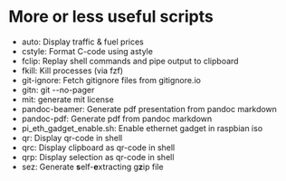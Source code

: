 More or less useful scripts
===========================

* auto: Display traffic & fuel prices
* cstyle: Format C-code using astyle
* fclip: Replay shell commands and pipe output to clipboard
* fkill: Kill processes (via fzf)
* git-ignore: Fetch gitignore files from gitignore.io
* gitn: git --no-pager
* mit: generate mit license
* pandoc-beamer: Generate pdf presentation from pandoc markdown
* pandoc-pdf: Generate pdf from pandoc markdown
* pi_eth_gadget_enable.sh: Enable ethernet gadget in raspbian iso
* qr: Display qr-code in shell
* qrc: Display clipboard as qr-code in shell
* qrp: Display selection as qr-code in shell
* sez: Generate **s**elf-**e**xtracting g**z**ip file
